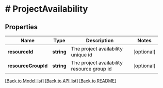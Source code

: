 # # ProjectAvailability

## Properties

Name | Type | Description | Notes
------------ | ------------- | ------------- | -------------
**resourceId** | **string** | The project availability unique id | [optional]
**resourceGroupId** | **string** | The project availability resource group id | [optional]

[[Back to Model list]](../../README.md#models) [[Back to API list]](../../README.md#endpoints) [[Back to README]](../../README.md)
